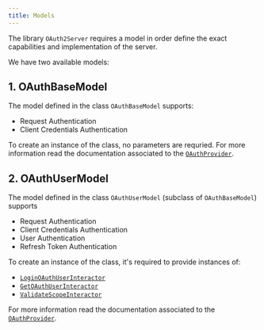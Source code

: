 ```yaml
---
title: Models
---
```


The library `OAuth2Server` requires a model in order define the exact capabilities and implementation of the server.

We have two available models:

## 1. OAuthBaseModel

The model defined in the class `OAuthBaseModel` supports:

- Request Authentication
- Client Credentials Authentication

To create an instance of the class, no parameters are requried. For more information read the documentation associated to the [`OAuthProvider`](oauth-provider).

## 2. OAuthUserModel

The model defined in the class `OAuthUserModel` (subclass of `OAuthBaseModel`) supports

- Request Authentication
- Client Credentials Authentication
- User Authentication
- Refresh Token Authentication

To create an instance of the class, it's required to provide instances of:

- [`LoginOAuthUserInteractor`](interactors/login-oauth-user-interactor)
- [`GetOAuthUserInteractor`](interactors/get-oauth-user-interactor)
- [`ValidateScopeInteractor`](interactors/validate-scope-interactor)

For more information read the documentation associated to the [`OAuthProvider`](oauth-provider).
